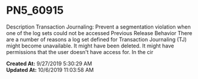 # PN5_60915

Description Transaction Journaling: Prevent a segmentation violation when one of the log sets could not be accessed Previous Release Behavior There are a number of reasons a log set defined for Transaction Journaling (TJ) might become unavailable. It might have been deleted. It might have permissions that the user doesn't have access for. In the cir  

**Created At:** 9/27/2019 5:30:29 AM  
**Updated At:** 10/6/2019 11:03:58 AM  

